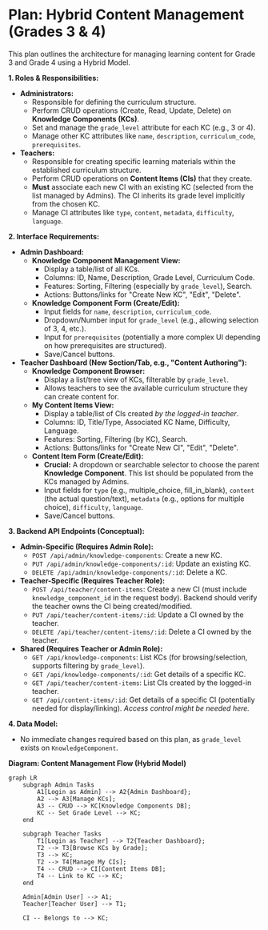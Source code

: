 # Plan: Hybrid Content Management (Grades 3 & 4)

This plan outlines the architecture for managing learning content for Grade 3 and Grade 4 using a Hybrid Model.

**1. Roles & Responsibilities:**

*   **Administrators:**
    *   Responsible for defining the curriculum structure.
    *   Perform CRUD operations (Create, Read, Update, Delete) on **Knowledge Components (KCs)**.
    *   Set and manage the `grade_level` attribute for each KC (e.g., 3 or 4).
    *   Manage other KC attributes like `name`, `description`, `curriculum_code`, `prerequisites`.
*   **Teachers:**
    *   Responsible for creating specific learning materials within the established curriculum structure.
    *   Perform CRUD operations on **Content Items (CIs)** that they create.
    *   **Must** associate each new CI with an existing KC (selected from the list managed by Admins). The CI inherits its grade level implicitly from the chosen KC.
    *   Manage CI attributes like `type`, `content`, `metadata`, `difficulty`, `language`.

**2. Interface Requirements:**

*   **Admin Dashboard:**
    *   **Knowledge Component Management View:**
        *   Display a table/list of all KCs.
        *   Columns: ID, Name, Description, Grade Level, Curriculum Code.
        *   Features: Sorting, Filtering (especially by `grade_level`), Search.
        *   Actions: Buttons/links for "Create New KC", "Edit", "Delete".
    *   **Knowledge Component Form (Create/Edit):**
        *   Input fields for `name`, `description`, `curriculum_code`.
        *   Dropdown/Number input for `grade_level` (e.g., allowing selection of 3, 4, etc.).
        *   Input for `prerequisites` (potentially a more complex UI depending on how prerequisites are structured).
        *   Save/Cancel buttons.
*   **Teacher Dashboard (New Section/Tab, e.g., "Content Authoring"):**
    *   **Knowledge Component Browser:**
        *   Display a list/tree view of KCs, filterable by `grade_level`.
        *   Allows teachers to see the available curriculum structure they can create content for.
    *   **My Content Items View:**
        *   Display a table/list of CIs created *by the logged-in teacher*.
        *   Columns: ID, Title/Type, Associated KC Name, Difficulty, Language.
        *   Features: Sorting, Filtering (by KC), Search.
        *   Actions: Buttons/links for "Create New CI", "Edit", "Delete".
    *   **Content Item Form (Create/Edit):**
        *   **Crucial:** A dropdown or searchable selector to choose the parent **Knowledge Component**. This list should be populated from the KCs managed by Admins.
        *   Input fields for `type` (e.g., multiple_choice, fill_in_blank), `content` (the actual question/text), `metadata` (e.g., options for multiple choice), `difficulty`, `language`.
        *   Save/Cancel buttons.

**3. Backend API Endpoints (Conceptual):**

*   **Admin-Specific (Requires Admin Role):**
    *   `POST /api/admin/knowledge-components`: Create a new KC.
    *   `PUT /api/admin/knowledge-components/:id`: Update an existing KC.
    *   `DELETE /api/admin/knowledge-components/:id`: Delete a KC.
*   **Teacher-Specific (Requires Teacher Role):**
    *   `POST /api/teacher/content-items`: Create a new CI (must include `knowledge_component_id` in the request body). Backend should verify the teacher owns the CI being created/modified.
    *   `PUT /api/teacher/content-items/:id`: Update a CI owned by the teacher.
    *   `DELETE /api/teacher/content-items/:id`: Delete a CI owned by the teacher.
*   **Shared (Requires Teacher or Admin Role):**
    *   `GET /api/knowledge-components`: List KCs (for browsing/selection, supports filtering by `grade_level`).
    *   `GET /api/knowledge-components/:id`: Get details of a specific KC.
    *   `GET /api/teacher/content-items`: List CIs created by the logged-in teacher.
    *   `GET /api/content-items/:id`: Get details of a specific CI (potentially needed for display/linking). *Access control might be needed here.*

**4. Data Model:**

*   No immediate changes required based on this plan, as `grade_level` exists on `KnowledgeComponent`.

**Diagram: Content Management Flow (Hybrid Model)**

```mermaid
graph LR
    subgraph Admin Tasks
        A1[Login as Admin] --> A2{Admin Dashboard};
        A2 --> A3[Manage KCs];
        A3 -- CRUD --> KC[Knowledge Components DB];
        KC -- Set Grade Level --> KC;
    end

    subgraph Teacher Tasks
        T1[Login as Teacher] --> T2{Teacher Dashboard};
        T2 --> T3[Browse KCs by Grade];
        T3 --> KC;
        T2 --> T4[Manage My CIs];
        T4 -- CRUD --> CI[Content Items DB];
        T4 -- Link to KC --> KC;
    end

    Admin[Admin User] --> A1;
    Teacher[Teacher User] --> T1;

    CI -- Belongs to --> KC;